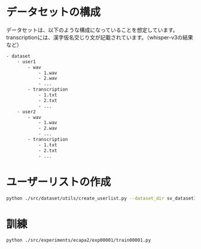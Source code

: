 # データセットの構成

データセットは、以下のような構成になっていることを想定しています。
transcriptionには、漢字仮名交じり文が記載されています。（whisper-v3の結果など）

```bash
- dataset
    - user1
        - wav
            - 1.wav
            - 2.wav
            - ...
        - transcription
            - 1.txt
            - 2.txt
            - ...
    - user2
        - wav
            - 1.wav
            - 2.wav
            - ...
        - transcription
            - 1.txt
            - 2.txt
            - ...

```

# ユーザーリストの作成

```bash
python ./src/dataset/utils/create_userlist.py --dataset_dir sv_dataset1/  --output_dir data/userlist/ --train_ratio 0.975
```


# 訓練

```bash
python ./src/experiments/ecapa2/exp00001/train00001.py
```
